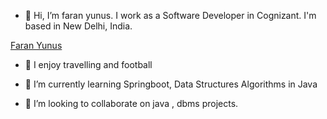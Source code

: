 - 👋 Hi, I’m faran yunus.
    I work as a Software Developer in Cognizant. I'm based in New Delhi, India.
    
<div class="badge-base LI-profile-badge" data-locale="en_US" data-size="medium" data-theme="light" data-type="HORIZONTAL" data-vanity="faran-yunus-80978461" data-version="v1"><a class="badge-base__link LI-simple-link" href="https://in.linkedin.com/in/faran-yunus-80978461?trk=profile-badge">Faran Yunus</a></div>
 
- 👀 I enjoy travelling and football
- 🌱 I’m currently learning Springboot, Data Structures Algorithms in Java


- 💞️ I’m looking to collaborate on java , dbms projects.


<!---
faran-yunus/faran-yunus is a ✨ special ✨ repository because its `README.md` (this file) appears on your GitHub profile.
You can click the Preview link to take a look at your changes.
--->
